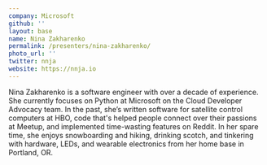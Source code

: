 ```yaml
---
company: Microsoft
github: ''
layout: base
name: Nina Zakharenko
permalink: /presenters/nina-zakharenko/
photo_url: ''
twitter: nnja
website: https://nnja.io
---
```


Nina Zakharenko is a software engineer with over a decade of experience. She currently focuses on Python at Microsoft on the Cloud Developer Advocacy team. In the past, she’s written software for satellite control computers at HBO, code that's helped people connect over their passions at Meetup, and implemented time-wasting features on Reddit. In her spare time, she enjoys snowboarding and hiking, drinking scotch, and tinkering with hardware, LEDs, and wearable electronics from her home base in Portland, OR.